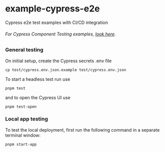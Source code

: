# example-cypress-e2e

Cypress e2e test examples with CI/CD integration

###### For Cypress Component Testing examples, [look here](https://gitlab.com/TheKolega/example-cypress-ct).

### General testing

On initial setup, create the Cypress secrets .env file

```console
cp test/cypress.env.json.example test/cypress.env.json
```

To start a headless test run use

```console
pnpm test
```

and to open the Cypress UI use

```console
pnpm test-open
```

### Local app testing

To test the local deployment, first run the following command in a separate terminal window:

```console
pnpm start-app
```
